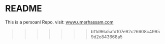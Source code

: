 # README

This is a persoanl Repo.
visit: www.umerhassam.com

>>>>>>> b11d96a5afd107e92c26608c49959d2e843668a5
